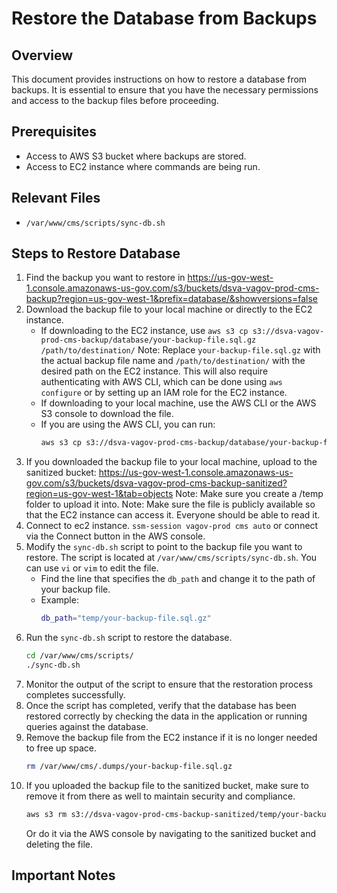 # Restore the Database from Backups
## Overview
This document provides instructions on how to restore a database from backups. It is essential to ensure that you have the necessary permissions and access to the backup files before proceeding.
## Prerequisites
- Access to AWS S3 bucket where backups are stored.
- Access to EC2 instance where commands are being run.

## Relevant Files
- `/var/www/cms/scripts/sync-db.sh`

## Steps to Restore Database
1. Find the backup you want to restore in https://us-gov-west-1.console.amazonaws-us-gov.com/s3/buckets/dsva-vagov-prod-cms-backup?region=us-gov-west-1&prefix=database/&showversions=false
2. Download the backup file to your local machine or directly to the EC2 instance.
   - If downloading to the EC2 instance, use `aws s3 cp s3://dsva-vagov-prod-cms-backup/database/your-backup-file.sql.gz /path/to/destination/` Note: Replace `your-backup-file.sql.gz` with the actual backup file name and `/path/to/destination/` with the desired path on the EC2 instance. This will also require authenticating with AWS CLI, which can be done using `aws configure` or by setting up an IAM role for the EC2 instance.
   - If downloading to your local machine, use the AWS CLI or the AWS S3 console to download the file.
   - If you are using the AWS CLI, you can run:
     ```bash
     aws s3 cp s3://dsva-vagov-prod-cms-backup/database/your-backup-file.sql.gz /path/to/local/destination/
     ```
3. If you downloaded the backup file to your local machine, upload to the sanitized bucket: https://us-gov-west-1.console.amazonaws-us-gov.com/s3/buckets/dsva-vagov-prod-cms-backup-sanitized?region=us-gov-west-1&tab=objects Note: Make sure you create a /temp folder to upload it into. Note: Make sure the file is publicly available so that the EC2 instance can access it. Everyone should be able to read it.
4. Connect to ec2 instance.
   `ssm-session vagov-prod cms auto` or connect via the Connect button in the AWS console.
5. Modify the `sync-db.sh` script to point to the backup file you want to restore. The script is located at `/var/www/cms/scripts/sync-db.sh`. You can use `vi` or `vim` to edit the file.
   - Find the line that specifies the `db_path` and change it to the path of your backup file.
   - Example:
     ```bash
     db_path="temp/your-backup-file.sql.gz"
     ```
6. Run the `sync-db.sh` script to restore the database.
   ```bash
   cd /var/www/cms/scripts/
   ./sync-db.sh
   ```
7. Monitor the output of the script to ensure that the restoration process completes successfully.
8. Once the script has completed, verify that the database has been restored correctly by checking the data in the application or running queries against the database.
9. Remove the backup file from the EC2 instance if it is no longer needed to free up space.
   ```bash
   rm /var/www/cms/.dumps/your-backup-file.sql.gz
   ```
10. If you uploaded the backup file to the sanitized bucket, make sure to remove it from there as well to maintain security and compliance.
    ```bash
    aws s3 rm s3://dsva-vagov-prod-cms-backup-sanitized/temp/your-backup-file.sql.gz
    ```
    Or do it via the AWS console by navigating to the sanitized bucket and deleting the file.
## Important Notes
